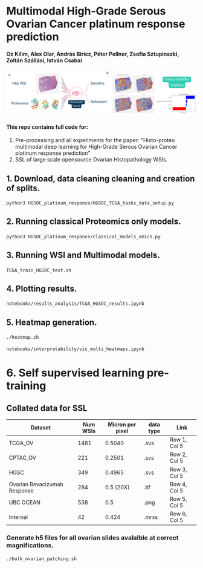 # Multimodal High-Grade Serous Ovarian Cancer platinum response prediction

#### Oz Kilim, Alex Olar, András Biricz, Péter Pollner, Zsofia Sztupinszki, Zoltán Szállási, István Csabai

![main](./figures/fig_1_HGSOC.png)

#### This repo contains full code for:

1. Pre-processing and all experiments for the paper: "Histo-proteo multimodal deep learning for High-Grade Serous Ovarian Cancer platinum response prediction"
2. SSL of large scale opensource Ovarian Histopathology WSIs.

## 1. Download, data cleaning cleaning and creation of splits.

```python3 HGSOC_platinum_responce/HGSOC_TCGA_tasks_data_setup.py```

## 2. Running classical Proteomics only models.

```python3 HGSOC_platinum_responce/classical_models_omics.py```

## 3. Running WSI and Multimodal models.

```TCGA_train_HGSOC_test.sh```

## 4. Plotting results.

```notebooks/results_analysis/TCGA_HGSOC_results.ipynb```

## 5. Heatmap generation. 

```./heatmap.sh```

```notebooks/interpretability/vis_multi_heatmaps.ipynb```

# 6. Self supervised learning pre-training

## Collated data for SSL

| Dataset | Num WSIs | Micron per pixel | data type | Link |
|----------|----------|----------|----------|----------|
| TCGA_OV | 1481 | 0.5040 | .svs | Row 1, Col 5 |
| CPTAC_OV | 221 | 0.2501 | .svs | Row 2, Col 5 |
| HGSC | 349 | 0.4965 | .svs | Row 3, Col 5 |
| Ovarian Bevacizumab Response | 284 | 0.5 (20X) | .tif | Row 4, Col 5 |
| UBC OCEAN | 538 | 0.5 | .png | Row 5, Col 5 |
| Internal | 42 | 0.424 | .mrxs | Row 6, Col 5 |

### Generate h5 files for all ovarian slides avalalble at correct magnifications. 

```./bulk_ovarian_patching.sh```

